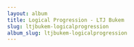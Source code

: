 ```yaml
---
layout: album
title: Logical Progression - LTJ Bukem
slug: ltjbukem-logicalprogression
album_slug: ltjbukem-logicalprogression
---
```

